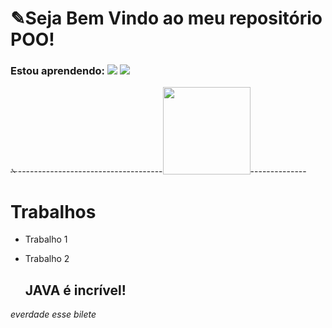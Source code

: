 
# ✎Seja Bem Vindo ao meu repositório POO!
### Estou aprendendo: [![]( 	https://img.shields.io/badge/C-00599C?style=for-the-badge&logo=c&logoColor=white)]() [![]( 	https://img.shields.io/badge/Java-ED8B00?style=for-the-badge&logo=openjdk&logoColor=white)]()

✁------------------------------------<img src= "https://github.com/Gustavpng/POO/assets/170248110/63015030-3a03-49f9-8a72-df2fdb175214" width = "140px" />--------------

# Trabalhos
 - Trabalho 1 
[![]()]()

- Trabalho 2
[![]()]()



  ## JAVA é incrível!
*everdade esse bilete*

